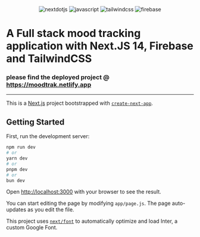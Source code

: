 <div align="center">
  
  <div>
    <img src="https://img.shields.io/badge/next.js-000000?style=for-the-badge&logo=nextdotjs&logoColor=white" alt="nextdotjs" />
    <img src="https://img.shields.io/badge/JavaScript-F7DF1E?style=flat&logo=javascript&logoColor=black" alt="javascript" />
    <img src="https://img.shields.io/badge/TailwindCSS-38B2AC?style=flat-square&logo=tailwindcss&logoColor=white" alt="tailwindcss" />
    <img src="https://img.shields.io/badge/firebase-ffca28?style=for-the-badge&logo=firebase&logoColor=black" alt="firebase" />
  </div>
</div>

#  A Full stack mood tracking application with Next.JS 14, Firebase and TailwindCSS

### please find the deployed project @ https://moodtrak.netlify.app

---

This is a [Next.js](https://nextjs.org/) project bootstrapped with [`create-next-app`](https://github.com/vercel/next.js/tree/canary/packages/create-next-app).

## Getting Started

First, run the development server:

```bash
npm run dev
# or
yarn dev
# or
pnpm dev
# or
bun dev
```

Open [http://localhost:3000](http://localhost:3000) with your browser to see the result.

You can start editing the page by modifying `app/page.js`. The page auto-updates as you edit the file.

This project uses [`next/font`](https://nextjs.org/docs/basic-features/font-optimization) to automatically optimize and load Inter, a custom Google Font.


